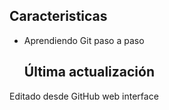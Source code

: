 ## Caracteristicas
- Aprendiendo Git paso a paso
   ## Última actualización  
Editado desde GitHub web interface
